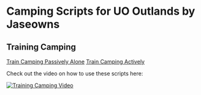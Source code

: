# Camping Scripts for UO Outlands by Jaseowns

## Training Camping
[Train Camping Passively Alone](Train_Camping_Passively_Alone.razor) 
[Train Camping Actively](Train_Camping_Actively.razor)

Check out the video on how to use these scripts here:

[![Training Camping Video](https://img.youtube.com/vi/k1PqAGIB0Ls/0.jpg)](https://youtu.be/k1PqAGIB0Ls)
